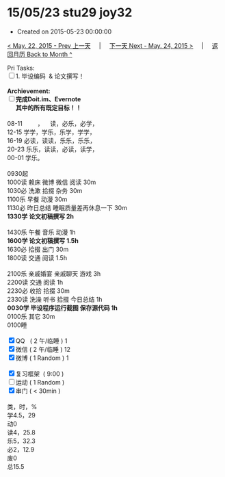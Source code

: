 # 15/05/23 stu29 joy32

- Created on 2015-05-23 00:00:00

[< May. 22, 2015 - Prev 上一天](/_archived/lifelogs/2015/05/d22.md) &nbsp; &nbsp; | &nbsp; &nbsp; [下一天 Next - May. 24, 2015 >](/_archived/lifelogs/2015/05/d24.md) &nbsp; &nbsp; |  &nbsp; &nbsp; [返回月历 Back to Month ^](/_archived/lifelogs/2015/05/index.md)
<br/><div>Pri Tasks:<br clear="none"/><input type="checkbox" />1. 毕设编码  & 论文撰写！</div><div><br clear="none"/></div><div><strong>Archievement:</strong></div><div><strong><input type="checkbox" />完成Doit.im、</strong><strong>Evernote</strong></div><div><strong>      其中的</strong><strong>所有</strong><strong>既定目标！！</strong></div><div><div><br clear="none"/></div>08-11         ，    读，必乐，必学，<br clear="none"/>12-15 学学，学乐，乐学，学学，<br clear="none"/>16-19 必读，读读，乐乐，乐乐，<br clear="none"/>20-23 乐乐，读读，必读，读学，</div><div><div>00-01 学乐。</div><div><br clear="none"/></div>0930起</div><div>1000读 赖床 微博 微信 阅读 30m</div><div>1030必 洗漱 拾掇 杂务 30m</div><div>1100乐 早餐 动漫 30m</div><div>1130必 昨日总结 睡眠质量差再休息一下 30m</div><div><strong>1330学</strong><strong> </strong><strong>论文初稿撰写</strong><strong> 2h</strong></div><div><div><br clear="none"/></div>1430乐 午餐 音乐 动漫 1h</div><div><strong>1600学 </strong><strong>论文初稿撰写</strong><strong> 1.5</strong><strong>h</strong></div><div><div>1630必 拾掇 出门 30m</div><div>1800读 交通 阅读 1.5h</div><div><br clear="none"/></div><div>2100乐 亲戚婚宴 亲戚聊天 游戏 3h</div><div>2200读 交通 阅读 1h</div>2230必 收拾 拾掇 30m</div><div>2330读 洗澡 听书 拾掇 今日总结 1h</div><div><strong>0030学 毕设程序运行截图 保存源代码 1h</strong></div><div>0100乐 其它 30m</div><div>0100睡</div><div><br clear="none"/></div><div><input type="checkbox" checked="true" />QQ   ( 2 午/临睡 ) 1<br clear="none"/><input type="checkbox" checked="true" />微信 ( 2 午/临睡 ) 12</div><div><input type="checkbox" checked="true" />微博 ( 1 Random ) 1</div><div><br clear="none"/></div><div><input type="checkbox" checked="true" />复习框架  ( 9:00 ) <br clear="none"/></div><div><input type="checkbox" />运动 ( 1 Random ) </div><div><input type="checkbox" checked="true" />串门 ( < 30min ) </div><div><div><br clear="none"/></div>类，时，%<br clear="none"/>学4.5，29<br clear="none"/>动0<br clear="none"/>读4，25.8<br clear="none"/>乐5，32.3<br clear="none"/>必2，12.9<br clear="none"/>废0<br clear="none"/>总15.5</div>
